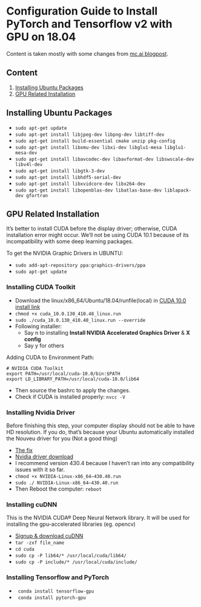 # Configuration Guide to Install PyTorch and Tensorflow v2 with GPU on 18.04

Content is taken mostly with some changes from [mc.ai blogpost](https://mc.ai/the-ultimate-ubuntu-deep-learning-installation-guide-cuda-tensorflow-keras-opencv-pytorch/).


## Content
1. [Installing Ubuntu Packages](#installing_ubuntu_packages)
2. [GPU Related Installation](#gpu_related_installation)


## Installing Ubuntu Packages

- ```sudo apt-get update```
- ```sudo apt-get install libjpeg-dev libpng-dev libtiff-dev```
- ```sudo apt-get install build-essential cmake unzip pkg-config```
- ```sudo apt-get install libxmu-dev libxi-dev libglu1-mesa libglu1-mesa-dev```
- ```sudo apt-get install libavcodec-dev libavformat-dev libswscale-dev libv4l-dev```
- ```sudo apt-get install libgtk-3-dev```
- ```sudo apt-get install libhdf5-serial-dev```
- ```sudo apt-get install libxvidcore-dev libx264-dev```
- ```sudo apt-get install libopenblas-dev libatlas-base-dev liblapack-dev gfortran```


## GPU Related Installation

It’s better to install CUDA before the display driver; otherwise, CUDA installation error might occur. We’ll not be using CUDA 10.1 because of its incompatibility with some deep learning packages.

To get the NVIDIA Graphic Drivers in UBUNTU:
- ```sudo add-apt-repository ppa:graphics-drivers/ppa```
- ```sudo apt-get update```

### Installing CUDA Toolkit

- Download the linux/x86_64/Ubuntu/18.04/runfile(local) in [CUDA 10.0 install link](https://developer.nvidia.com/cuda-10.0-download-archive)
- ```chmod +x cuda_10.0.130_410.48_linux.run```
- ```sudo ./cuda_10.0.130_410.48_linux.run --override```
- Following installer:
  - Say n to installing **Install NVIDIA Accelerated Graphics Driver** & **X config**
  - Say y for others

Adding CUDA to Environment Path:

```shell
# NVIDIA CUDA Toolkit
export PATH=/usr/local/cuda-10.0/bin:$PATH
export LD_LIBRARY_PATH=/usr/local/cuda-10.0/lib64
```
- Then source the bashrc to apply the changes.
- Check if CUDA is installed properly: ```nvcc -V```

### Installing Nvidia Driver

Before finishing this step, your computer display should not be able to have HD resolution. If you do, that’s because your Ubuntu automatically installed the Nouveu driver for you (Not a good thing)

- [The fix](https://linuxconfig.org/how-to-disable-nouveau-nvidia-driver-on-ubuntu-18-04-bionic-beaver-linux)
- [Nvidia driver download](https://www.nvidia.com/Download/Find.aspx)
- I recommend version 430.4 because I haven’t ran into any compatibility issues with it so far.
- ```chmod +x NVIDIA-Linux-x86_64–430.40.run```
- ```sudo ./ NVIDIA-Linux-x86_64–430.40.run```
- Then Reboot the computer: ```reboot```

### Installing cuDNN
This is the NVIDIA CUDA® Deep Neural Network library. It will be used for installing the gpu-accelerated libraries (eg. opencv)

- [Signup & download cuDNN](https://developer.nvidia.com/cudnn)
- ```tar -zxf file_name```
- ```cd cuda```
- ```sudo cp -P lib64/* /usr/local/cuda/lib64/```
- ```sudo cp -P include/* /usr/local/cuda/include/```


### Installing Tensorflow and PyTorch
- ``` conda install tensorflow-gpu```
- ``` conda install pytorch-gpu```


